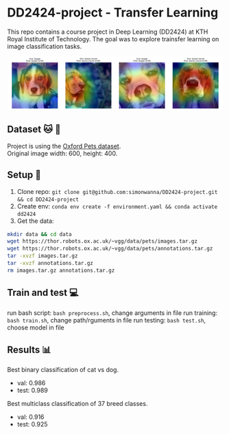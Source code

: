 # DD2424-project - Transfer Learning
This repo contains a course project in Deep Learning (DD2424) at KTH Royal Institute of Technology. The goal was to explore trainsfer learning on image classification tasks.

![TorchCam](assets/torchcam-ex.png)

## Dataset :cat: :dog:
Project is using the [Oxford Pets dataset](https://www.robots.ox.ac.uk/~vgg/data/pets/). \
Original image width: 600, height: 400.

## Setup :rocket:
1) Clone repo: `git clone git@github.com:simonwanna/DD2424-project.git && cd DD2424-project` 
2) Create env: `conda env create -f environment.yaml && conda activate dd2424`
3) Get the data:

```bash
mkdir data && cd data
wget https://thor.robots.ox.ac.uk/~vgg/data/pets/images.tar.gz
wget https://thor.robots.ox.ac.uk/~vgg/data/pets/annotations.tar.gz
tar -xvzf images.tar.gz
tar -xvzf annotations.tar.gz
rm images.tar.gz annotations.tar.gz
```

## Train and test :computer:
run bash script: `bash preprocess.sh`, change arguments in file
run training: `bash train.sh`, change path/rguments in file
run testing: `bash test.sh`, choose model in file

## Results :bar_chart:
Best binary classification of cat vs dog.
- val: 0.986
- test: 0.989

Best multiclass classification of 37 breed classes.
- val: 0.916
- test: 0.925